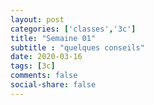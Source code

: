 ```yaml
---
layout: post 
categories: ['classes','3c']
title: "Semaine 01"
subtitle : "quelques conseils"
date: 2020-03-16
tags: [3c]
comments: false
social-share: false
---
```


 